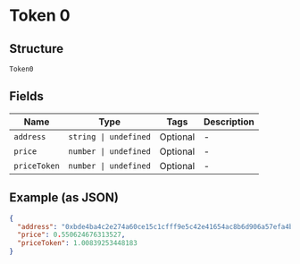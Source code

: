 
# Token 0

## Structure

`Token0`

## Fields

| Name | Type | Tags | Description |
|  --- | --- | --- | --- |
| `address` | `string \| undefined` | Optional | - |
| `price` | `number \| undefined` | Optional | - |
| `priceToken` | `number \| undefined` | Optional | - |

## Example (as JSON)

```json
{
  "address": "0xbde4ba4c2e274a60ce15c1cfff9e5c42e41654ac8b6d906a57efa4bd3c29f47d::hasui::HASUI",
  "price": 0.550624676313527,
  "priceToken": 1.00839253448183
}
```

